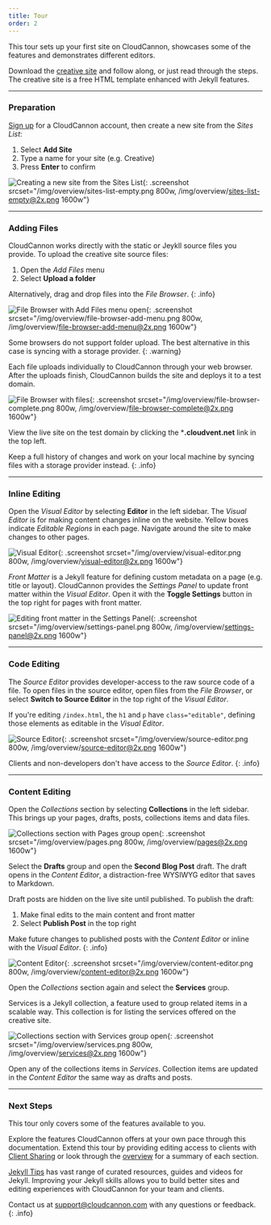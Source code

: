```yaml
---
title: Tour
order: 2
---
```


This tour sets up your first site on CloudCannon, showcases some of the features and demonstrates different editors.

Download the [creative site](/creative.zip) and follow along, or just read through the steps.
The creative site is a free HTML template enhanced with Jekyll features.

---

### Preparation

[Sign up](https://app.cloudcannon.com/users/sign_up) for a CloudCannon account, then create a new site from the *Sites List*:

1. Select **Add Site**
2. Type a name for your site (e.g. Creative)
3. Press **Enter** to confirm

![Creating a new site from the Sites List](/img/overview/sites-list-empty.png){: .screenshot srcset="/img/overview/sites-list-empty.png 800w, /img/overview/sites-list-empty@2x.png 1600w"}

---

### Adding Files

CloudCannon works directly with the static or Jeykll source files you provide. To upload the creative site source files:

1. Open the *Add Files* menu
2. Select **Upload a folder**

Alternatively, drag and drop files into the *File Browser*.
{: .info}

![File Browser with Add Files menu open](/img/overview/file-browser-add-menu.png){: .screenshot srcset="/img/overview/file-browser-add-menu.png 800w, /img/overview/file-browser-add-menu@2x.png 1600w"}

Some browsers do not support folder upload. The best alternative in this case is syncing with a storage provider.
{: .warning}

Each file uploads individually to CloudCannon through your web browser.
After the uploads finish, CloudCannon builds the site and deploys it to a test domain.

![File Browser with files](/img/overview/file-browser-complete.png){: .screenshot srcset="/img/overview/file-browser-complete.png 800w, /img/overview/file-browser-complete@2x.png 1600w"}

View the live site on the test domain by clicking the ***.cloudvent.net** link in the top left.

Keep a full history of changes and work on your local machine by syncing files with a storage provider instead.
{: .info}

---

### Inline Editing

Open the *Visual Editor* by selecting **Editor** in the left sidebar.
The *Visual Editor* is for making content changes inline on the website.
Yellow boxes indicate *Editable Regions* in each page.
Navigate around the site to make changes to other pages.

![Visual Editor](/img/overview/visual-editor.png){: .screenshot srcset="/img/overview/visual-editor.png 800w, /img/overview/visual-editor@2x.png 1600w"}

*Front Matter* is a Jekyll feature for defining custom metadata on a page (e.g. title or layout).
CloudCannon provides the *Settings Panel* to update front matter within the *Visual Editor*.
Open it with the **Toggle Settings** button in the top right for pages with front matter.

![Editing front matter in the Settings Panel](/img/overview/settings-panel.png){: .screenshot srcset="/img/overview/settings-panel.png 800w, /img/overview/settings-panel@2x.png 1600w"}

---

### Code Editing

The *Source Editor* provides developer-access to the raw source code of a file.
To open files in the source editor, open files from the *File Browser*, or select **Switch to Source Editor** in the top right of the *Visual Editor*.

If you're editing `/index.html`, the `h1` and `p` have `class="editable"`, defining those elements as editable in the *Visual Editor*.

![Source Editor](/img/overview/source-editor.png){: .screenshot srcset="/img/overview/source-editor.png 800w, /img/overview/source-editor@2x.png 1600w"}

Clients and non-developers don't have access to the *Source Editor*.
{: .info}

---

### Content Editing

Open the *Collections* section by selecting **Collections** in the left sidebar.
This brings up your pages, drafts, posts, collections items and data files.

![Collections section with Pages group open](/img/overview/pages.png){: .screenshot srcset="/img/overview/pages.png 800w, /img/overview/pages@2x.png 1600w"}

Select the **Drafts** group and open the **Second Blog Post** draft.
The draft opens in the *Content Editor*, a distraction-free WYSIWYG editor that saves to Markdown.

Draft posts are hidden on the live site until published. To publish the draft:

1. Make final edits to the main content and front matter
2. Select **Publish Post** in the top right

Make future changes to published posts with the *Content Editor* or inline with the *Visual Editor*.
{: .info}

![Content Editor](/img/overview/content-editor.png){: .screenshot srcset="/img/overview/content-editor.png 800w, /img/overview/content-editor@2x.png 1600w"}

Open the *Collections* section again and select the **Services** group.

Services is a Jekyll collection, a feature used to group related items in a scalable way.
This collection is for listing the services offered on the creative site.

![Collections section with Services group open](/img/overview/services.png){: .screenshot srcset="/img/overview/services.png 800w, /img/overview/services@2x.png 1600w"}

Open any of the collections items in *Services*.
Collection items are updated in the *Content Editor* the same way as drafts and posts.

---

### Next Steps

This tour only covers some of the features available to you.

Explore the features CloudCannon offers at your own pace through this documentation. Extend this tour by providing editing access to clients with [Client Sharing](/sharing/client-sharing/) or look through the [overview](/#features) for a summary of each section.

[Jekyll Tips](http://jekyll.tips/) has vast range of curated resources, guides and videos for Jekyll. Improving your Jekyll skills allows you to build better sites and editing experiences with CloudCannon for your team and clients.

Contact us at [support@cloudcannon.com](mailto:support@cloudcannon.com) with any questions or feedback.
{: .info}
